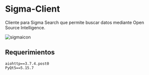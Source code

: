# Sigma-Client
Cliente para Sigma Search que permite buscar datos mediante Open Source Intelligence.

![sigmaicon](https://user-images.githubusercontent.com/74129955/184737440-a6f85a64-efe6-4ef7-8a4f-dc2f1a54fe2f.png)

## Requerimientos
```console
aiohttp==3.7.4.post0
PyQt5==5.15.7
```
